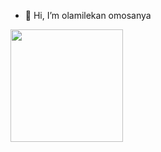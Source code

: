 - 👋 Hi, I’m olamilekan omosanya
<!-- - 👀 I’m interested in ...
- 🌱 I’m currently learning ...
- 💞️ I’m looking to collaborate on ... -->
<!-- - 📫 How to reach me ... -->
 <img height="180em" src="https://github-readme-stats.vercel.app/api?username=olamilekan13&show_icons=true&hide_border=true&&count_private=true&include_all_commits=true" /> 

<!---
olamilekan13/olamilekan13 is a ✨ special ✨ repository because its `README.md` (this file) appears on your GitHub profile.
You can click the Preview link to take a look at your changes.
--->

